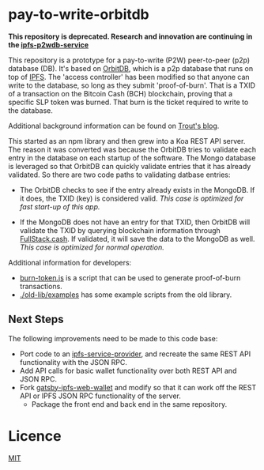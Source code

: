 # pay-to-write-orbitdb

**This repository is deprecated. Research and innovation are continuing in the [ipfs-p2wdb-service](https://github.com/Permissionless-Software-Foundation/ipfs-p2wdb-service)**

This repository is a prototype for a pay-to-write (P2W) peer-to-peer (p2p) database (DB). It's based on [OrbitDB](https://github.com/orbitdb/orbit-db), which is a p2p database that runs on top of [IPFS](https://ipfs.io). The 'access controller' has been modified so that anyone can write to the database, so long as they submit 'proof-of-burn'. That is a TXID of a transaction on the Bitcoin Cash (BCH) blockchain, proving that a specific SLP token was burned. That burn is the ticket required to write to the database.

Additional background information can be found on [Trout's blog](https://troutsblog.com/blog/).

This started as an npm library and then grew into a Koa REST API server.
The reason it was converted was because the OrbitDB tries to validate each entry in the database on each startup of the software. The Mongo database is leveraged so that OrbitDB can quickly validate entries that it has already validated. So there are two code paths to validating datbase entries:

- The OrbitDB checks to see if the entry already exists in the MongoDB. If it does, the TXID (key) is considered valid. _This case is optimized for fast start-up of this app._

- If the MongoDB does not have an entry for that TXID, then OrbitDB will validate the TXID by querying blockchain information through [FullStack.cash](https://fullstack.cash). If validated, it will save the data to the MongoDB as well. _This case is optimized for normal operation._

Additional information for developers:

- [burn-token.js](./test/scripts) is a script that can be used to generate proof-of-burn transactions.
- [./old-lib/examples](./old-lib/examples) has some example scripts from the old library.

## Next Steps

The following improvements need to be made to this code base:

- Port code to an [ipfs-service-provider](https://github.com/Permissionless-Software-Foundation/ipfs-service-provider), and recreate the same REST API functionality with the JSON RPC.
- Add API calls for basic wallet functionality over both REST API and JSON RPC.
- Fork [gatsby-ipfs-web-wallet](https://github.com/Permissionless-Software-Foundation/gatsby-ipfs-web-wallet) and modify so that it can work off the REST API or IPFS JSON RPC functionality of the server.
  - Package the front end and back end in the same repository.

# Licence

[MIT](LICENSE.md)
